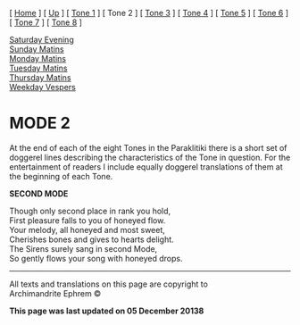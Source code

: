 \[ [Home](index.md) \] \[ [Up](oktoich.md) \] \[ [Tone 1](tone1.md) \]
\[ Tone 2 \] \[ [Tone 3](tone3.md) \] \[ [Tone 4](tone4.md) \]
\[ [Tone 5](tone5.md) \] \[ [Tone 6](tone6.md) \]
\[ [Tone 7](tone7.md) \] \[ [Tone 8](tone8.md) \]

[Saturday Evening](sat2ec.md)  
[Sunday Matins](sun2mc.md)  
[Monday Matins](monday_matins1.md)  
[Tuesday Matins](tuesday_matins.md)  
[Thursday Matins](thursday_matins1.md)  
[Weekday Vespers](weekday_vespers1.md)

# MODE 2

At the end of each of the eight Tones in the Paraklitiki there is a
short set of doggerel lines describing the characteristics of the Tone
in question. For the entertainment of readers I include equally doggerel
translations of them at the beginning of each Tone.

**SECOND MODE**

Though only second place in rank you hold,  
First pleasure falls to you of honeyed flow.  
Your melody, all honeyed and most sweet,  
Cherishes bones and gives to hearts delight.  
The Sirens surely sang in second Mode,  
So gently flows your song with honeyed drops.

-----

All texts and translations on this page are copyright to  
Archimandrite Ephrem ©

**This page was last updated on 05 December 20138**

